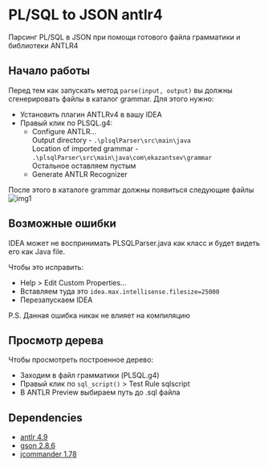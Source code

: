 # PL/SQL to JSON antlr4
Парсинг PL/SQL в JSON при помощи готового файла грамматики и библиотеки ANTLR4

Начало работы
---
Перед тем как запускать метод `parse(input, output)` вы должны сгенерировать
файлы в каталог grammar. Для этого нужно:
- Установить плагин ANTLRv4 в вашу IDEA
- Правый клик по PLSQL.g4:
    * Configure ANTLR...<br>
        Output directory - `.\plsqlParser\src\main\java`<br>
        Location of imported grammar -  `.\plsqlParser\src\main\java\com\ekazantsev\grammar`<br>
        Остальное оставляем пустым
    * Generate ANTLR Recognizer
    
После этого в каталоге grammar должны появиться следующие файлы <br>
![img1](https://sun9-67.userapi.com/impg/A6-yhKJ_r4XCzs1UZpgU9oS6Li7uJV_EwDdOUw/Vm3hl2-Il18.jpg?size=133x204&quality=96&proxy=1&sign=e65965115f353e2e5d52786cf7d82800)

Возможные ошибки
---
IDEA может не воспринимать PLSQLParser.java как класс и будет видеть
его как Java file.

Чтобы это исправить:
- Help > Edit Custom Properties...
- Вставляем туда это `idea.max.intellisense.filesize=25000`
- Перезапускаем IDEA

P.S. Данная ошибка никак не влияет на компиляцию

Просмотр дерева
---
Чтобы просмотреть построенное дерево:
- Заходим в файл грамматики (PLSQL.g4)
- Правый клик по `sql_script()` > Test Rule sqlscript
- В ANTLR Preview выбираем путь до .sql файла

Dependencies
---
- [antlr 4.9](https://mvnrepository.com/artifact/org.antlr/antlr4/4.9)
- [gson 2.8.6](https://mvnrepository.com/artifact/com.google.code.gson/gson/2.8.6)
- [jcommander 1.78](https://mvnrepository.com/artifact/com.beust/jcommander/1.78)